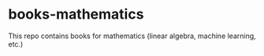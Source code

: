 # books-mathematics
This repo contains books for mathematics (linear algebra, machine learning, etc.)
